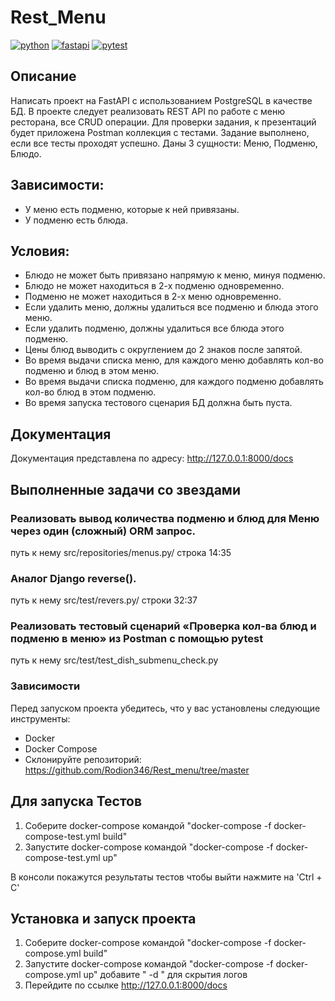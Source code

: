 # Rest_Menu

[![python](https://img.shields.io/badge/python-3.10_slim-blue?style=flat-square)](https://www.python.org/)
[![fastapi](https://img.shields.io/badge/fastapi-0.100.0-critical?style=flat-square)](https://fastapi.tiangolo.com/)
[![pytest](https://img.shields.io/badge/pytest-passed-brightgreen)](https://docs.pytest.org/en/7.4.x/)


## Описание

Написать проект на FastAPI с использованием PostgreSQL в качестве БД. В проекте следует реализовать REST API по работе с меню ресторана, все CRUD операции. Для проверки задания, к презентаций будет приложена Postman коллекция с тестами. Задание выполнено, если все тесты проходят успешно.
Даны 3 сущности: Меню, Подменю, Блюдо.

## Зависимости:
- У меню есть подменю, которые к ней привязаны.
- У подменю есть блюда.

## Условия:
- Блюдо не может быть привязано напрямую к меню, минуя подменю.
- Блюдо не может находиться в 2-х подменю одновременно.
- Подменю не может находиться в 2-х меню одновременно.
- Если удалить меню, должны удалиться все подменю и блюда этого меню.
- Если удалить подменю, должны удалиться все блюда этого подменю.
- Цены блюд выводить с округлением до 2 знаков после запятой.
- Во время выдачи списка меню, для каждого меню добавлять кол-во подменю и блюд в этом меню.
- Во время выдачи списка подменю, для каждого подменю добавлять кол-во блюд в этом подменю.
- Во время запуска тестового сценария БД должна быть пуста.

## Документация

Документация представлена по адресу: http://127.0.0.1:8000/docs

## Выполненные задачи со звездами

### Реализовать вывод количества подменю и блюд для Меню через один (сложный) ORM запрос.
путь к нему src/repositories/menus.py/ строка 14:35
### Аналог Django reverse().
путь к нему src/test/revers.py/ строки 32:37

### Реализовать тестовый сценарий «Проверка кол-ва блюд и подменю в меню» из Postman с помощью pytest
путь к нему src/test/test_dish_submenu_check.py

### Зависимости

Перед запуском проекта убедитесь, что у вас установлены следующие инструменты:

- Docker
- Docker Compose
- Склонируйте репозиторий: https://github.com/Rodion346/Rest_menu/tree/master

## Для запуска Тестов

1. Соберите docker-compose командой "docker-compose -f docker-compose-test.yml build"
2. Запустите docker-compose командой "docker-compose -f docker-compose-test.yml up"

В консоли покажутся результаты тестов чтобы выйти нажмите на 'Ctrl + C'

## Установка и запуск проекта

1. Соберите docker-compose командой "docker-compose -f docker-compose.yml build"
2. Запустите docker-compose командой "docker-compose -f docker-compose.yml up" добавите " -d " для скрытия логов
3. Перейдите по ссылке http://127.0.0.1:8000/docs
